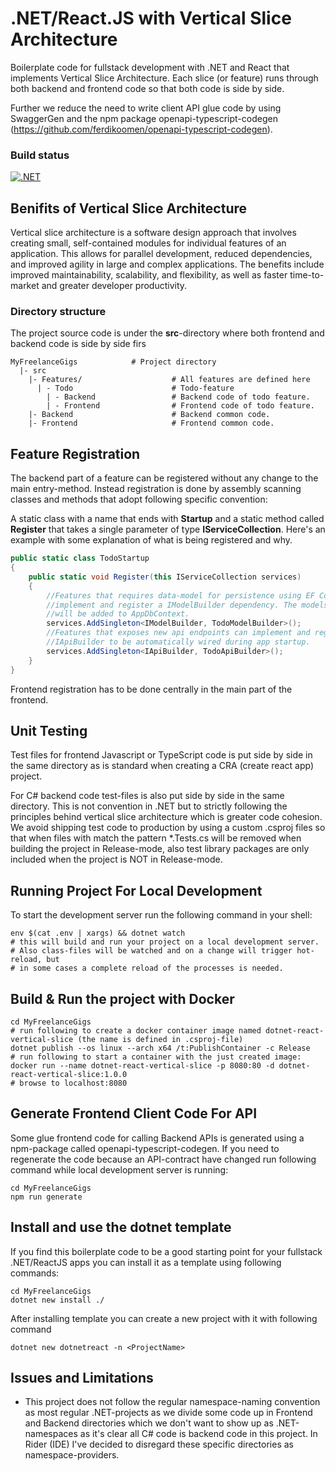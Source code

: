 # .NET/React.JS with Vertical Slice Architecture
Boilerplate code for fullstack development with .NET and React that implements
Vertical Slice Architecture. Each slice (or feature) runs through 
both backend and frontend code so that both code is side by side. 

Further we reduce the need to write client API glue code by using SwaggerGen and
the npm package openapi-typescript-codegen
(https://github.com/ferdikoomen/openapi-typescript-codegen).

### Build status
[![.NET](https://github.com/kavhad/dotnet-project-templates/actions/workflows/dotnet.yml/badge.svg)](https://github.com/kavhad/dotnet-project-templates/actions/workflows/dotnet.yml)


## Benifits of Vertical Slice Architecture
Vertical slice architecture is a software design approach that involves creating small, 
self-contained modules for individual features of an application. This allows for parallel development, 
reduced dependencies, and improved agility in large and complex applications. The benefits 
include improved maintainability, scalability, and flexibility, as well as faster time-to-market 
and greater developer productivity.

### Directory structure
The project source code is under the __src__-directory where both frontend and backend code
is side by side firs

```
MyFreelanceGigs            # Project directory
  |- src
    |- Features/                    # All features are defined here
      | - Todo                      # Todo-feature 
        | - Backend                 # Backend code of todo feature.
        | - Frontend                # Frontend code of todo feature.
    |- Backend                      # Backend common code.
    |- Frontend                     # Frontend common code.
```


## Feature Registration
The backend part of a feature can be registered without any change to the main entry-method. Instead 
registration is done by assembly scanning classes and methods that adopt following specific convention:

A static class with a name that ends with __Startup__ and
a static method called __Register__ that takes a single parameter of type __IServiceCollection__.
Here's an example with some explanation of what is being registered and why.
```csharp
public static class TodoStartup
{
    public static void Register(this IServiceCollection services)
    {
        //Features that requires data-model for persistence using EF Core can 
        //implement and register a IModelBuilder dependency. The models 
        //will be added to AppDbContext.
        services.AddSingleton<IModelBuilder, TodoModelBuilder>(); 
        //Features that exposes new api endpoints can implement and register a
        //IApiBuilder to be automatically wired during app startup.
        services.AddSingleton<IApiBuilder, TodoApiBuilder>();
    }
}
```

Frontend registration has to be done centrally in the main part of the frontend.

## Unit Testing
Test files for frontend Javascript or TypeScript code is put side by side in the same directory 
as is standard when creating a CRA (create react app) project.

For C# backend code test-files is also put side by side in 
the same directory. This is not convention in .NET but to strictly following the principles 
behind vertical slice architecture which is greater code cohesion. 
<br />We avoid shipping test code to production by using a custom .csproj files 
so that when files with match the pattern *.Tests.cs will be removed when building the project 
in Release-mode, also test library packages are only included when the project 
is NOT in Release-mode.

## Running Project For Local Development
To start the development server run the following command in your shell:

```shell
env $(cat .env | xargs) && dotnet watch
# this will build and run your project on a local development server.
# Also class-files will be watched and on a change will trigger hot-reload, but
# in some cases a complete reload of the processes is needed.
```

## Build & Run the project with Docker

```shell
cd MyFreelanceGigs
# run following to create a docker container image named dotnet-react-vertical-slice (the name is defined in .csproj-file)
dotnet publish --os linux --arch x64 /t:PublishContainer -c Release
# run following to start a container with the just created image:
docker run --name dotnet-react-vertical-slice -p 8080:80 -d dotnet-react-vertical-slice:1.0.0
# browse to localhost:8080
```

## Generate Frontend Client Code For API
Some glue frontend code for calling Backend APIs is generated using a npm-package 
called openapi-typescript-codegen. 
 If you need to regenerate the code because an API-contract have changed run following command while 
local development server is running:

```shell
cd MyFreelanceGigs
npm run generate
```

## Install and use the dotnet template
If you find this boilerplate code to be a good starting point
for your fullstack .NET/ReactJS apps you can install it as a template
using following commands:

```shell
cd MyFreelanceGigs
dotnet new install ./
```

After installing template you can create a new project with it with following command
```shell
dotnet new dotnetreact -n <ProjectName>
```

## Issues and Limitations
* This project does not follow the regular namespace-naming convention as most regular .NET-projects as
  we divide some code up in Frontend and Backend directories which we don't want to show up as .NET-namespaces
  as it's clear all C# code is backend code in this project. In Rider (IDE) I've decided to
  disregard these specific directories as namespace-providers.
